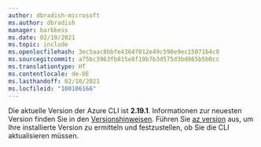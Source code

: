 ```yaml
---
author: dbradish-microsoft
ms.author: dbradish
manager: barbkess
ms.date: 02/10/2021
ms.topic: include
ms.openlocfilehash: 3ec5aac8bbfe43647012e49c590e9ec15071b4c8
ms.sourcegitcommit: a75bc3963fb815e8f19b7b3d575d3bd065b5b0cc
ms.translationtype: HT
ms.contentlocale: de-DE
ms.lasthandoff: 02/10/2021
ms.locfileid: "100106166"
---
```

Die aktuelle Version der Azure CLI ist __2.19.1__. Informationen zur neuesten Version finden Sie in den [Versionshinweisen](../release-notes-azure-cli.md). Führen Sie [az version](/cli/azure/reference-index#az_version) aus, um Ihre installierte Version zu ermitteln und festzustellen, ob Sie die CLI aktualisieren müssen.
